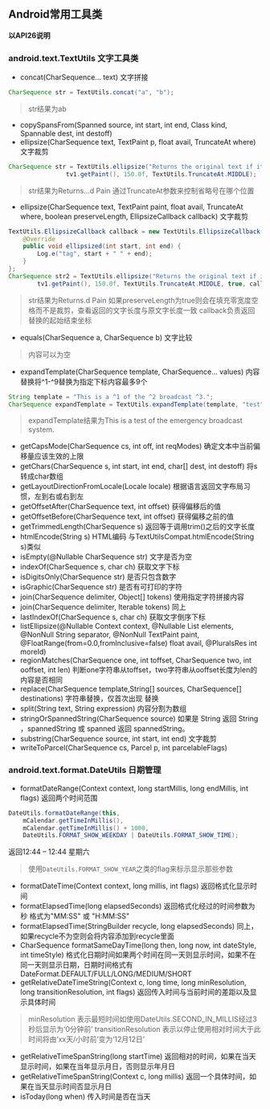 ## Android常用工具类
**以API26说明**  
### android.text.TextUtils 文字工具类
* concat(CharSequence... text) 文字拼接
 ```java
 CharSequence str = TextUtils.concat("a", "b");
 ```
>str结果为ab
* copySpansFrom(Spanned source, int start, int end, Class kind, Spannable dest, int destoff)  
* ellipsize(CharSequence text, TextPaint p, float avail, TruncateAt where) 文字裁剪
```java
CharSequence str = TextUtils.ellipsize("Returns the original text if it fits in the specified width given the properties of the specified Pain",
                tv1.getPaint(), 150.0f, TextUtils.TruncateAt.MIDDLE);
```
> str结果为Returns...d Pain
通过TruncateAt参数来控制省略号在哪个位置
* ellipsize(CharSequence text, TextPaint paint, float avail, TruncateAt where, boolean preserveLength, EllipsizeCallback callback) 文字裁剪
```java
TextUtils.EllipsizeCallback callback = new TextUtils.EllipsizeCallback() {
    @Override
    public void ellipsized(int start, int end) {
        Log.e("tag", start + " " + end);
    }
};
CharSequence str2 = TextUtils.ellipsize("Returns the original text if it fits in the specified width given the properties of the specified Pain",
        tv1.getPaint(), 150.0f, TextUtils.TruncateAt.MIDDLE, true, callback);
```
> str结果为Returns.d Pain
如果preserveLength为true则会在填充零宽度空格而不是裁剪，查看返回的文字长度与原文字长度一致
callback负责返回替换的起始结束坐标
* equals(CharSequence a, CharSequence b) 文字比较
>内容可以为空
* expandTemplate(CharSequence template, CharSequence... values) 内容替换将\^1-\^9替换为指定下标内容最多9个
```java
String template = "This is a ^1 of the ^2 broadcast ^3.";
CharSequence expandTemplate = TextUtils.expandTemplate(template, "test", "emergency", "system");
```
> expandTemplate结果为This is a test of the emergency broadcast system.
* getCapsMode(CharSequence cs, int off, int reqModes) 确定文本中当前偏移量应该生效的上限
* getChars(CharSequence s, int start, int end, char[] dest, int destoff) 将s转成char数组
* getLayoutDirectionFromLocale(Locale locale) 根据语言返回文字布局习惯，左到右或右到左
* getOffsetAfter(CharSequence text, int offset) 获得偏移后的值
* getOffsetBefore(CharSequence text, int offset) 获得偏移之前的值
* getTrimmedLength(CharSequence s) 返回等于调用trim()之后的文字长度
* htmlEncode(String s) HTML编码 与TextUtilsCompat.htmlEncode(String s)类似
* isEmpty(@Nullable CharSequence str) 文字是否为空
* indexOf(CharSequence s, char ch) 获取文字下标
* isDigitsOnly(CharSequence str) 是否只包含数字
* isGraphic(CharSequence str) 是否有可打印的字符
* join(CharSequence delimiter, Object[] tokens) 使用指定字符拼接内容
* join(CharSequence delimiter, Iterable tokens) 同上
* lastIndexOf(CharSequence s, char ch) 获取文字倒序下标
* listEllipsize(@Nullable Context context,
            @Nullable List<CharSequence> elements, @NonNull String separator,
            @NonNull TextPaint paint, @FloatRange(from=0.0,fromInclusive=false) float avail,
            @PluralsRes int moreId)
* regionMatches(CharSequence one, int toffset, CharSequence two, int ooffset, int len) 判断one字符串从toffset，two字符串从ooffset长度为len的内容是否相同
* replace(CharSequence template,String[] sources, CharSequence[] destinations) 字符串替换，仅首次出现
替换
* split(String text, String expression) 内容分割为数组
* stringOrSpannedString(CharSequence source) 如果是 String 返回 String ，spannedString 或 spanned 返回 spannedString。
* substring(CharSequence source, int start, int end) 文字裁剪
* writeToParcel(CharSequence cs, Parcel p, int parcelableFlags)

### android.text.format.DateUtils 日期管理
* formatDateRange(Context context, long startMillis, long endMillis, int flags) 返回两个时间范围
```java
DateUtils.formatDateRange(this,
    mCalendar.getTimeInMillis(),
    mCalendar.getTimeInMillis() + 1000,
    DateUtils.FORMAT_SHOW_WEEKDAY | DateUtils.FORMAT_SHOW_TIME);
```
返回12:44 – 12:44 星期六
>使用`DateUtils.FORMAT_SHOW_YEAR`之类的flag来标示显示那些参数
* formatDateTime(Context context, long millis, int flags) 返回格式化显示时间
* formatElapsedTime(long elapsedSeconds) 返回格式化经过的时间参数为秒 格式为"MM:SS" 或 "H:MM:SS"
* formatElapsedTime(StringBuilder recycle, long elapsedSeconds) 同上，如果recycle不为空则会将内容添加到recycle里面
* CharSequence formatSameDayTime(long then, long now, int dateStyle, int timeStyle) 格式化日期时间如果两个时间在同一天则显示时间，如果不在同一天则显示日期，日期时间格式有DateFormat.DEFAULT/FULL/LONG/MEDIUM/SHORT
* getRelativeDateTimeString(Context c, long time, long minResolution, long transitionResolution, int flags) 返回传入时间与当前时间的差距以及显示具体时间
> minResolution 表示最短时间如使用DateUtils.SECOND_IN_MILLIS经过3秒后显示为‘0分钟前’
transitionResolution 表示以停止使用相对时间大于此时间将由‘xx天/小时前’变为‘12月12日’
* getRelativeTimeSpanString(long startTime) 返回相对的时间，如果在当天显示时间，如果在当年显示月日，否则显示年月日
* getRelativeTimeSpanString(Context c, long millis) 返回一个具体时间，如果在当天显示时间否显示月日
* isToday(long when) 传入时间是否在当天